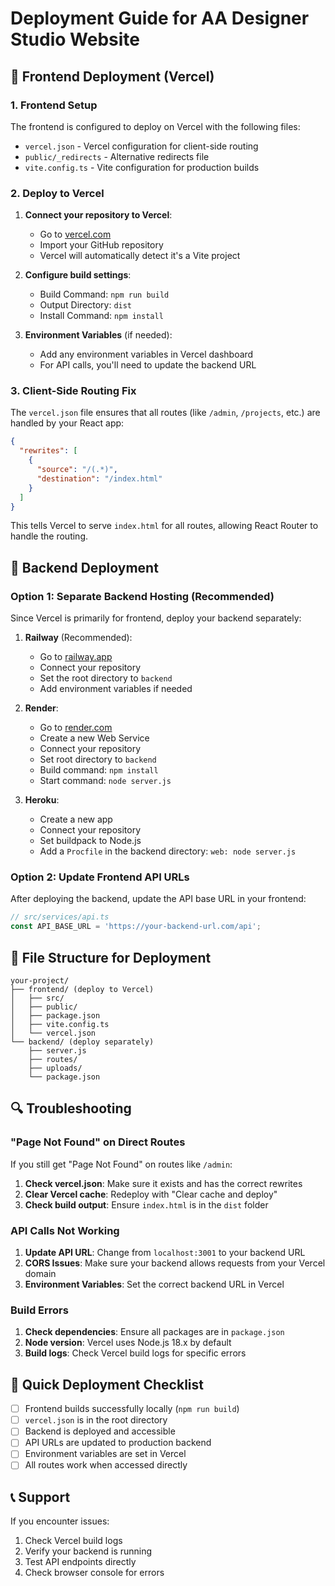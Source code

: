 # Deployment Guide for AA Designer Studio Website

## 🚀 Frontend Deployment (Vercel)

### 1. Frontend Setup
The frontend is configured to deploy on Vercel with the following files:

- `vercel.json` - Vercel configuration for client-side routing
- `public/_redirects` - Alternative redirects file
- `vite.config.ts` - Vite configuration for production builds

### 2. Deploy to Vercel

1. **Connect your repository to Vercel**:
   - Go to [vercel.com](https://vercel.com)
   - Import your GitHub repository
   - Vercel will automatically detect it's a Vite project

2. **Configure build settings**:
   - Build Command: `npm run build`
   - Output Directory: `dist`
   - Install Command: `npm install`

3. **Environment Variables** (if needed):
   - Add any environment variables in Vercel dashboard
   - For API calls, you'll need to update the backend URL

### 3. Client-Side Routing Fix

The `vercel.json` file ensures that all routes (like `/admin`, `/projects`, etc.) are handled by your React app:

```json
{
  "rewrites": [
    {
      "source": "/(.*)",
      "destination": "/index.html"
    }
  ]
}
```

This tells Vercel to serve `index.html` for all routes, allowing React Router to handle the routing.

## 🔧 Backend Deployment

### Option 1: Separate Backend Hosting (Recommended)

Since Vercel is primarily for frontend, deploy your backend separately:

1. **Railway** (Recommended):
   - Go to [railway.app](https://railway.app)
   - Connect your repository
   - Set the root directory to `backend`
   - Add environment variables if needed

2. **Render**:
   - Go to [render.com](https://render.com)
   - Create a new Web Service
   - Connect your repository
   - Set root directory to `backend`
   - Build command: `npm install`
   - Start command: `node server.js`

3. **Heroku**:
   - Create a new app
   - Connect your repository
   - Set buildpack to Node.js
   - Add a `Procfile` in the backend directory: `web: node server.js`

### Option 2: Update Frontend API URLs

After deploying the backend, update the API base URL in your frontend:

```typescript
// src/services/api.ts
const API_BASE_URL = 'https://your-backend-url.com/api';
```

## 📁 File Structure for Deployment

```
your-project/
├── frontend/ (deploy to Vercel)
│   ├── src/
│   ├── public/
│   ├── package.json
│   ├── vite.config.ts
│   └── vercel.json
└── backend/ (deploy separately)
    ├── server.js
    ├── routes/
    ├── uploads/
    └── package.json
```

## 🔍 Troubleshooting

### "Page Not Found" on Direct Routes

If you still get "Page Not Found" on routes like `/admin`:

1. **Check vercel.json**: Make sure it exists and has the correct rewrites
2. **Clear Vercel cache**: Redeploy with "Clear cache and deploy"
3. **Check build output**: Ensure `index.html` is in the `dist` folder

### API Calls Not Working

1. **Update API URL**: Change from `localhost:3001` to your backend URL
2. **CORS Issues**: Make sure your backend allows requests from your Vercel domain
3. **Environment Variables**: Set the correct backend URL in Vercel

### Build Errors

1. **Check dependencies**: Ensure all packages are in `package.json`
2. **Node version**: Vercel uses Node.js 18.x by default
3. **Build logs**: Check Vercel build logs for specific errors

## 🎯 Quick Deployment Checklist

- [ ] Frontend builds successfully locally (`npm run build`)
- [ ] `vercel.json` is in the root directory
- [ ] Backend is deployed and accessible
- [ ] API URLs are updated to production backend
- [ ] Environment variables are set in Vercel
- [ ] All routes work when accessed directly

## 📞 Support

If you encounter issues:
1. Check Vercel build logs
2. Verify your backend is running
3. Test API endpoints directly
4. Check browser console for errors 